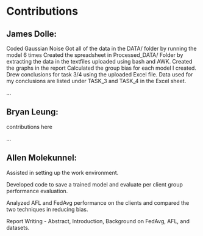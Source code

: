 <h1>Contributions</h1>

 ## James Dolle:

Coded Gaussian Noise
Got all of the data in the DATA/ folder by running the model 6 times
Created the spreadsheet in Processed_DATA/ Folder by extracting the data in the textfiles uploaded using bash and AWK.
Created the graphs in the report
Calculated the group bias for each model I created.
Drew conclusions for task 3/4 using the uploaded Excel file. Data used for my conclusions are listed under TASK_3 and TASK_4 in the Excel sheet.

...
 
## Bryan Leung:

contributions here

...
 
## Allen Molekunnel:

Assisted in setting up the work environment.

Developed code to save a trained model and evaluate per client group performance evaluation.

Analyzed AFL and FedAvg performance on the clients and compared the two techniques in reducing bias. 

Report Writing - Abstract, Introduction, Background on FedAvg, AFL, and datasets.  
